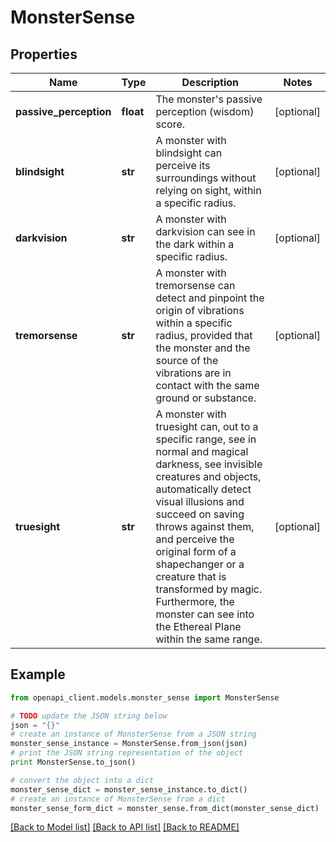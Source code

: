 # MonsterSense


## Properties
Name | Type | Description | Notes
------------ | ------------- | ------------- | -------------
**passive_perception** | **float** | The monster&#39;s passive perception (wisdom) score. | [optional] 
**blindsight** | **str** | A monster with blindsight can perceive its surroundings without relying on sight, within a specific radius. | [optional] 
**darkvision** | **str** | A monster with darkvision can see in the dark within a specific radius. | [optional] 
**tremorsense** | **str** | A monster with tremorsense can detect and pinpoint the origin of vibrations within a specific radius, provided that the monster and the source of the vibrations are in contact with the same ground or substance. | [optional] 
**truesight** | **str** | A monster with truesight can, out to a specific range, see in normal and magical darkness, see invisible creatures and objects, automatically detect visual illusions and succeed on saving throws against them, and perceive the original form of a shapechanger or a creature that is transformed by magic. Furthermore, the monster can see into the Ethereal Plane within the same range. | [optional] 

## Example

```python
from openapi_client.models.monster_sense import MonsterSense

# TODO update the JSON string below
json = "{}"
# create an instance of MonsterSense from a JSON string
monster_sense_instance = MonsterSense.from_json(json)
# print the JSON string representation of the object
print MonsterSense.to_json()

# convert the object into a dict
monster_sense_dict = monster_sense_instance.to_dict()
# create an instance of MonsterSense from a dict
monster_sense_form_dict = monster_sense.from_dict(monster_sense_dict)
```
[[Back to Model list]](../README.md#documentation-for-models) [[Back to API list]](../README.md#documentation-for-api-endpoints) [[Back to README]](../README.md)


